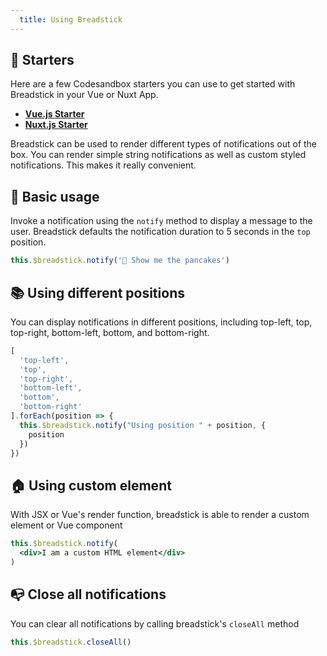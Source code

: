```yaml
---
  title: Using Breadstick
---
```


## 🥳 Starters
Here are a few Codesandbox starters you can use to get started with Breadstick in your Vue or Nuxt App.
- **[Vue.js Starter](http://bit.ly/breadstick-vue)**
- **[Nuxt.js Starter](http://bit.ly/breadstick-nuxt)**

Breadstick can be used to render different types of notifications out of the box. You can render simple string notifications as well as custom styled notifications. This makes it really convenient.

## 🍊 Basic usage
Invoke a notification using the `notify` method to display a message to the user.
Breadstick defaults the notification duration to 5 seconds in the `top` position.

```js
this.$breadstick.notify('🥞 Show me the pancakes')
```

## 📚 Using different positions
You can display notifications in different positions, including top-left, top, top-right, bottom-left, bottom, and bottom-right.

```js
[
  'top-left', 
  'top', 
  'top-right', 
  'bottom-left', 
  'bottom', 
  'bottom-right'
].forEach(position => {
  this.$breadstick.notify("Using position " + position, {
    position
  })
})
```

## 🏠 Using custom element
With JSX or Vue's render function, breadstick is able to render a custom element or Vue component

```jsx
this.$breadstick.notify(
  <div>I am a custom HTML element</div>
)
```

## 📭 Close all notifications
You can clear all notifications by calling breadstick's `closeAll` method

```jsx
this.$breadstick.closeAll()
```